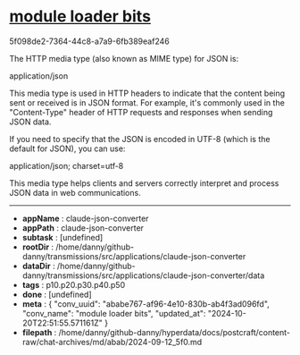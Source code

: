 # [module loader bits](https://claude.ai/chat/ababe767-af96-4e10-830b-ab4f3ad096fd)

5f098de2-7364-44c8-a7a9-6fb389eaf246

 The HTTP media type (also known as MIME type) for JSON is:

application/json

This media type is used in HTTP headers to indicate that the content being sent or received is in JSON format. For example, it's commonly used in the "Content-Type" header of HTTP requests and responses when sending JSON data.

If you need to specify that the JSON is encoded in UTF-8 (which is the default for JSON), you can use:

application/json; charset=utf-8

This media type helps clients and servers correctly interpret and process JSON data in web communications.

---

* **appName** : claude-json-converter
* **appPath** : claude-json-converter
* **subtask** : [undefined]
* **rootDir** : /home/danny/github-danny/transmissions/src/applications/claude-json-converter
* **dataDir** : /home/danny/github-danny/transmissions/src/applications/claude-json-converter/data
* **tags** : p10.p20.p30.p40.p50
* **done** : [undefined]
* **meta** : {
  "conv_uuid": "ababe767-af96-4e10-830b-ab4f3ad096fd",
  "conv_name": "module loader bits",
  "updated_at": "2024-10-20T22:51:55.571161Z"
}
* **filepath** : /home/danny/github-danny/hyperdata/docs/postcraft/content-raw/chat-archives/md/abab/2024-09-12_5f0.md